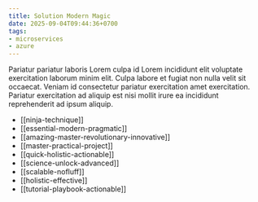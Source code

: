 ```yaml
---
title: Solution Modern Magic
date: 2025-09-04T09:44:36+0700
tags:
- microservices
- azure
---
```


Pariatur pariatur laboris Lorem culpa id Lorem incididunt elit voluptate exercitation laborum minim elit. Culpa labore et fugiat non nulla velit sit occaecat. Veniam id consectetur pariatur exercitation amet exercitation. Pariatur exercitation ad aliquip est nisi mollit irure ea incididunt reprehenderit ad ipsum aliquip.


- [[ninja-technique]] 
- [[essential-modern-pragmatic]] 
- [[amazing-master-revolutionary-innovative]] 
- [[master-practical-project]] 
- [[quick-holistic-actionable]] 
- [[science-unlock-advanced]] 
- [[scalable-nofluff]] 
- [[holistic-effective]] 
- [[tutorial-playbook-actionable]]
